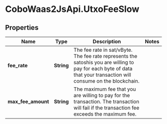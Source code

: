 # CoboWaas2JsApi.UtxoFeeSlow

## Properties

Name | Type | Description | Notes
------------ | ------------- | ------------- | -------------
**fee_rate** | **String** | The fee rate in sat/vByte. The fee rate represents the satoshis you are willing to pay for each byte of data that your transaction will consume on the blockchain. | 
**max_fee_amount** | **String** | The maximum fee that you are willing to pay for the transaction. The transaction will fail if the transaction fee exceeds the maximum fee. | 


